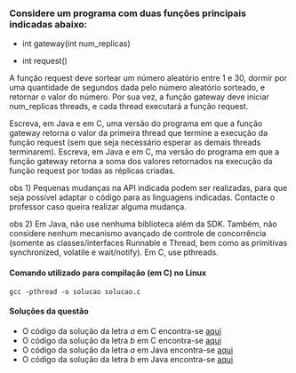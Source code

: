 

### Considere um programa com duas funções principais indicadas abaixo:

 * int gateway(int num_replicas)

 * int request()

A função request deve sortear um número aleatório entre 1 e 30, dormir por uma quantidade de segundos dada pelo número aleatório sorteado, e retornar o valor do número. Por sua vez, a função gateway deve iniciar num_replicas threads, e cada thread executará a função request. 

Escreva, em Java e em C, uma versão do programa em que a função gateway retorna o valor da primeira thread que termine a execução da função request (sem que seja necessário esperar as demais threads terminarem).
Escreva, em Java e em C, ma versão do programa em que a função gateway retorna a soma dos valores retornados na execução da função request por todas as réplicas criadas.

obs 1) Pequenas mudanças na API indicada podem ser realizadas, para que seja possível adaptar o código para as linguagens indicadas. Contacte o professor caso queira realizar alguma mudança.

obs 2) Em Java, não use nenhuma biblioteca além da SDK. Também, não considere nenhum mecanismo avançado de controle de concorrência (somente as classes/interfaces Runnable e Thread, bem como as primitivas synchronized, volatile  e wait/notify). Em C, use pthreads.

#### Comando utilizado para compilação (em C) no Linux

```
gcc -pthread -o solucao solucao.c
``` 

#### Soluções da questão

* O código da solução da letra _a_ em C encontra-se [aqui](https://github.com/dalesEwerton/PC-Lista1/blob/master/3/C/solucaoAC.c)
* O código da solução da letra _b_ em C encontra-se [aqui](https://github.com/dalesEwerton/PC-Lista1/blob/master/3/C/solucaoBC.c)
* O código da solução da letra _a_ em Java encontra-se [aqui](https://github.com/dalesEwerton/PC-Lista1/tree/master/3/Java/Questao-3/src/respostaA)
* O código da solução da letra _b_ em Java encontra-se [aqui](https://github.com/dalesEwerton/PC-Lista1/tree/master/3/Java/Questao-3/src/respostaB)





